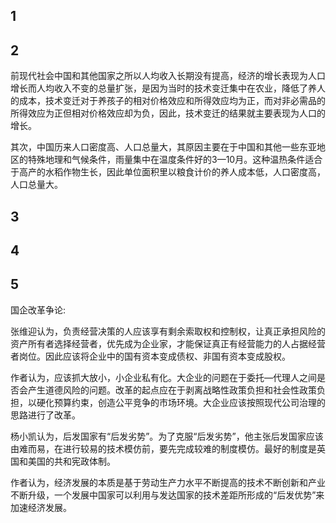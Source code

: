 ## 1

## 2

前现代社会中国和其他国家之所以人均收入长期没有提高，经济的增长表现为人口增长而人均收入不变的总量扩张，是因为当时的技术变迁集中在农业，降低了养人的成本，技术变迁对于养孩子的相对价格效应和所得效应均为正，而对非必需品的所得效应为正但相对价格效应却为负，因此，技术变迁的结果就主要表现为人口的增长。

其次，中国历来人口密度高、人口总量大，其原因主要在于中国和其他一些东亚地区的特殊地理和气候条件，雨量集中在温度条件好的3—10月。这种温热条件适合于高产的水稻作物生长，因此单位面积里以粮食计价的养人成本低，人口密度高，人口总量大。

## 3



## 4



## 5

国企改革争论:

张维迎认为，负责经营决策的人应该享有剩余索取权和控制权，让真正承担风险的资产所有者选择经营者，优先成为企业家，才能保证真正有经营能力的人占据经营者岗位。因此应该将企业中的国有资本变成债权、非国有资本变成股权。

作者认为，应该抓大放小，小企业私有化。大企业的问题在于委托—代理人之间是否会产生道德风险的问题。改革的起点应在于剥离战略性政策负担和社会性政策负担，以硬化预算约束，创造公平竞争的市场环境。大企业应该按照现代公司治理的思路进行了改革。


杨小凯认为，后发国家有“后发劣势”。为了克服“后发劣势”，他主张后发国家应该由难而易，在进行较易的技术模仿前，要先完成较难的制度模仿。最好的制度是英国和美国的共和宪政体制。

作者认为，经济发展的本质是基于劳动生产力水平不断提高的技术不断创新和产业不断升级，一个发展中国家可以利用与发达国家的技术差距所形成的“后发优势”来加速经济发展。


